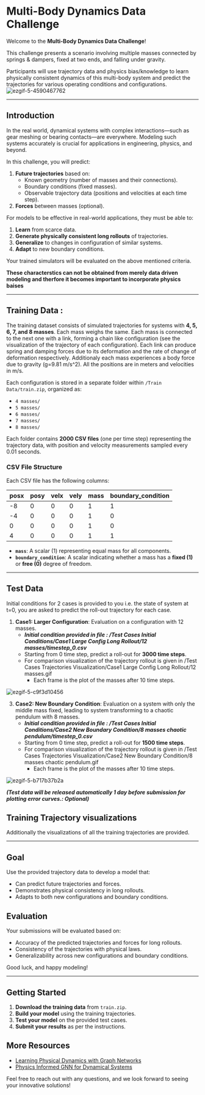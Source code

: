 # Multi-Body Dynamics Data Challenge

Welcome to the **Multi-Body Dynamics Data Challenge**! 

This challenge presents a scenario involving multiple masses connected by springs & dampers, fixed at two ends, and falling under gravity. 

Participants will use trajectory data and physics bias/knowledge to learn physically consistent dynamics of this multi-body system and predict the trajectories for various operating conditions and configurations. 
![ezgif-5-4590467762](https://github.com/user-attachments/assets/24d6b39a-7b84-4d1f-9306-ce0ef5597742)

---

## Introduction
In the real world, dynamical systems with complex interactions—such as gear meshing or bearing contacts—are everywhere. Modeling such systems accurately is crucial for applications in engineering, physics, and beyond. 

In this challenge, you will predict:
1. **Future trajectories** based on:
   - Known geometry (number of masses and their connections).
   - Boundary conditions (fixed masses).
   - Observable trajectory data (positions and velocities at each time step).
2. **Forces** between masses (optional).

For models to be effective in real-world applications, they must be able to:
1. **Learn** from scarce data.
2. **Generate physically consistent long rollouts** of trajectories.
3. **Generalize** to changes in configuration of similar systems.
4. **Adapt** to new boundary conditions. 

Your trained simulators will be evaluated on the above mentioned criteria.
 
 **These characterstics can not be obtained from merely data driven modeling and therfore it becomes important to incorporate physics baises**

---

## Training Data : 

The training dataset consists of simulated trajectories for systems with **4, 5, 6, 7, and 8 masses**. Each mass weighs the same. Each mass is connected to the next one with a link, forming a chain like configuration (see the visualization of the trajectory of each configuration). Each link can produce spring and damping forces due to its deformation and the rate of change of deformation respectively. Additionaly each mass experiences a body force due to gravity (g=9.81 m/s^2). All the positions are in meters and velocities in m/s. 

Each configuration is stored in a separate folder within `/Train Data/train.zip`, organized as:

- `4 masses/`
- `5 masses/`
- `6 masses/`
- `7 masses/`
- `8 masses/`

Each folder contains **2000 CSV files** (one per time step) representing the trajectory data, with position and velocity measurements sampled every 0.01 seconds.

### CSV File Structure

Each CSV file has the following columns:

| posx | posy | velx | vely | mass | boundary_condition |
|------|------|------|------|------|--------------------|
| -8   | 0    | 0    | 0    | 1    | 1                 |
| -4   | 0    | 0    | 0    | 1    | 0                 |
| 0    | 0    | 0    | 0    | 1    | 0                 |
| 4    | 0    | 0    | 0    | 1    | 1                 |

- **`mass`**: A scalar (1) representing equal mass for all components.
- **`boundary_condition`**: A scalar indicating whether a mass has a **fixed (1)** or **free (0)** degree of freedom.

---

## Test Data

Initial conditions for 2 cases is provided to you i.e. the state of system at t=0, you are asked to predict the roll-out trajectory for each case.

1. **Case1: Larger Configuration**: Evaluation on a configuration with 12 masses.
     - ***Initial condition provided in file : /Test Cases Initial Conditions/Case1 Large Config Long Rollout/12 masses/timestep_0.csv***
     - Starting from 0 time step, predict a roll-out for **3000 time steps**.
     - For comparison visualization of the trajectory rollout is given in /Test Cases Trajectories Visualization/Case1 Large Config Long Rollout/12 masses.gif
        - Each frame is the plot of the masses after 10 time steps.

![ezgif-5-c9f3d10456](https://github.com/user-attachments/assets/92576319-9f29-4777-bc92-14cb6cc355b9)

3. **Case2: New Boundary Condition**: Evaluation on a system with only the middle mass fixed, leading to system transforming to a chaotic pendulum with 8 masses.
     - ***Initial condition provided in file : /Test Cases Initial Conditions/Case2 New Boundary Condition/8 masses chaotic pendulum/timestep_0.csv***
     - Starting from 0 time step, predict a roll-out for **1500 time steps**.
     - For comparison visualization of the trajectory rollout is given in /Test Cases Trajectories Visualization/Case2 New Boundary Condition/8 masses chaotic pendulum.gif
        - Each frame is the plot of the masses after 10 time steps.
      
![ezgif-5-b717b37b2a](https://github.com/user-attachments/assets/829cf9db-c82c-4156-baed-0e9341b3107a)
 
   ***(Test data will be released automatically 1 day before submission for plotting error curves.: Optional)***

## Training Trajectory visualizations

Additionally the visualizations of all the training trajectories are provided.

---

## Goal

Use the provided trajectory data to develop a model that:
- Can predict future trajectories and forces.
- Demonstrates physical consistency in long rollouts.
- Adapts to both new configurations and boundary conditions.

## Evaluation

Your submissions will be evaluated based on:
- Accuracy of the predicted trajectories and forces for long rollouts.
- Consistency of the trajectories with physical laws.
- Generalizability across new configurations and boundary conditions.

Good luck, and happy modeling!

---

## Getting Started

1. **Download the training data** from `train.zip`.
2. **Build your model** using the training trajectories.
3. **Test your model** on the provided test cases.
4. **Submit your results** as per the instructions.

## More Resources

- [Learning Physical Dynamics with Graph Networks](https://arxiv.org/abs/1806.01242)
- [Physics Informed GNN for Dynamical Systems](https://proceedings.neurips.cc/paper_files/paper/2022/file/17b598fda495256bef6785c2b76c3217-Paper-Datasets_and_Benchmarks.pdf)

Feel free to reach out with any questions, and we look forward to seeing your innovative solutions!
